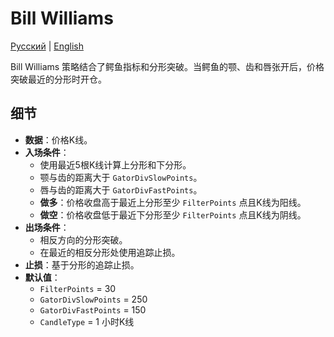 # Bill Williams
[Русский](README_ru.md) | [English](README.md)

Bill Williams 策略结合了鳄鱼指标和分形突破。当鳄鱼的颚、齿和唇张开后，价格突破最近的分形时开仓。

## 细节
- **数据**：价格K线。
- **入场条件**：
  - 使用最近5根K线计算上分形和下分形。
  - 颚与齿的距离大于 `GatorDivSlowPoints`。
  - 唇与齿的距离大于 `GatorDivFastPoints`。
  - **做多**：价格收盘高于最近上分形至少 `FilterPoints` 点且K线为阳线。
  - **做空**：价格收盘低于最近下分形至少 `FilterPoints` 点且K线为阴线。
- **出场条件**：
  - 相反方向的分形突破。
  - 在最近的相反分形处使用追踪止损。
- **止损**：基于分形的追踪止损。
- **默认值**：
  - `FilterPoints` = 30
  - `GatorDivSlowPoints` = 250
  - `GatorDivFastPoints` = 150
  - `CandleType` = 1 小时K线
